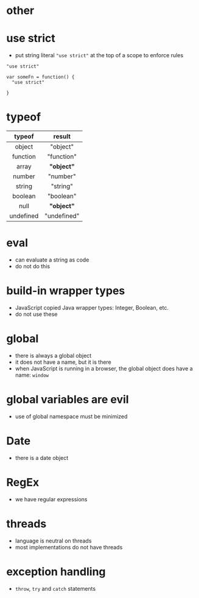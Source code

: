 # other

# use strict
* put string literal `"use strict"` at the top of a scope to enforce rules

```
"use strict"

var someFn = function() {
  "use strict"

}

```

# typeof

| typeof |    result    |
|:--------------:|:------------:|
|     object     |   "object"   |
|    function    |  "function"  |
|      array     | **"object"** |
|     number     |   "number"   |
|     string     |   "string"   |
|     boolean    |   "boolean"  |
|      null      | **"object"** |
|    undefined   |  "undefined" |


# eval
* can evaluate a string as code
* do not do this

# build-in wrapper types
* JavaScript copied Java wrapper types: Integer, Boolean, etc.
* do not use these

# global
* there is always a global object
* it does not have a name, but it is there
* when JavaScript is running in a browser, the global object does have a name: `window`

# global variables are evil
* use of global namespace must be minimized

# Date
* there is a date object

# RegEx
* we have regular expressions

# threads
* language is neutral on threads
* most implementations do not have threads

# exception handling
* `throw`, `try` and `catch` statements


